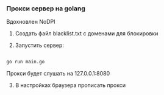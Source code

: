 ### Прокси сервер на golang 

Вдохновлен NoDPI

1. Создать файл blacklist.txt с доменами для блокировки

2. Запустить сервер:

```bash

go run main.go
```

Прокси будет слушать на 127.0.0.1:8080

3. В настройках браузера прописать прокси
